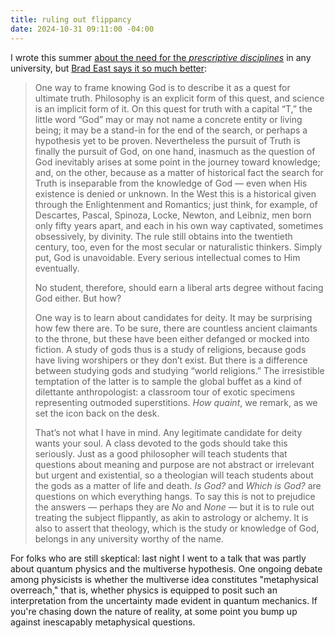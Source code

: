 ```yaml
---
title: ruling out flippancy
date: 2024-10-31 09:11:00 -04:00
---
```


I wrote this summer [about the need for the *prescriptive disciplines*](https://sarahendren.com/2024/06/21/the-how-and-the-why-part-3/) in any university, but [Brad East says it so much better](https://theraisedhand.substack.com/p/the-knowledge-of-god):

>One way to frame knowing God is to describe it as a quest for ultimate truth. Philosophy is an explicit form of this quest, and science is an implicit form of it. On this quest for truth with a capital “T,” the little word “God” may or may not name a concrete entity or living being; it may be a stand-in for the end of the search, or perhaps a hypothesis yet to be proven. Nevertheless the pursuit of Truth is finally the pursuit of God, on one hand, inasmuch as the question of God inevitably arises at some point in the journey toward knowledge; and, on the other, because as a matter of historical fact the search for Truth is inseparable from the knowledge of God — even when His existence is denied or unknown. In the West this is a historical given through the Enlightenment and Romantics; just think, for example, of Descartes, Pascal, Spinoza, Locke, Newton, and Leibniz, men born only fifty years apart, and each in his own way captivated, sometimes obsessively, by divinity. The rule still obtains into the twentieth century, too, even for the most secular or naturalistic thinkers. Simply put, God is unavoidable. Every serious intellectual comes to Him eventually.
>
>No student, therefore, should earn a liberal arts degree without facing God either. But how?
>
>One way is to learn about candidates for deity. It may be surprising how few there are. To be sure, there are countless ancient claimants to the throne, but these have been either defanged or mocked into fiction. A study of gods thus is a study of religions, because gods have living worshipers or they don’t exist. But there is a difference between studying gods and studying “world religions.” The irresistible temptation of the latter is to sample the global buffet as a kind of dilettante anthropologist: a classroom tour of exotic specimens representing outmoded superstitions. *How quaint*, we remark, as we set the icon back on the desk.
>
>That’s not what I have in mind. Any legitimate candidate for deity wants your soul. A class devoted to the gods should take this seriously. Just as a good philosopher will teach students that questions about meaning and purpose are not abstract or irrelevant but urgent and existential, so a theologian will teach students about the gods as a matter of life and death. *Is God?* and *Which is God?* are questions on which everything hangs. To say this is not to prejudice the answers — perhaps they are *No* and *None* — but it is to rule out treating the subject flippantly, as akin to astrology or alchemy. It is also to assert that theology, which is the study or knowledge of God, belongs in any university worthy of the name.

For folks who are still skeptical: last night I went to a talk that was partly about quantum physics and the multiverse hypothesis. One ongoing debate among physicists is whether the multiverse idea constitutes "metaphysical overreach," that is, whether physics is equipped to posit such an interpretation from the uncertainty made evident in quantum mechanics. If you're chasing down the nature of reality, at some point you bump up against inescapably metaphysical questions.